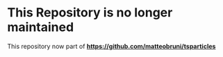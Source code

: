 # This Repository is no longer maintained

This repository now part of **https://github.com/matteobruni/tsparticles**
